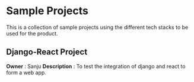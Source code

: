# Sample Projects

This is a collection of sample projects using the different tech stacks to be used for the product.

## Django-React Project

**Owner** : Sanju
**Description** : To test the integration of django and react to form a web app.
